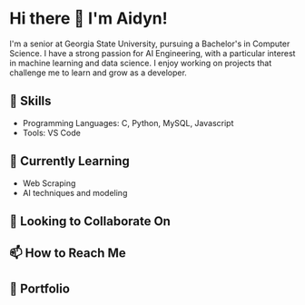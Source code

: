 # Hi there 👋 I'm Aidyn!
I'm a senior at Georgia State University, pursuing a Bachelor's in Computer Science. I have a strong passion for AI Engineering, with a particular interest in machine learning and data science. I enjoy working on projects that challenge me to learn and grow as a developer.

<!--
**aidynk22/aidynk22** is a ✨ _special_ ✨ repository because its `README.md` (this file) appears on your GitHub profile.

Here are so me ideas to get you started:

- 🔭 I’m currently working on ...
- 🌱 I’m currently learning ...
- 👯 I’m looking to collaborate on ...
- 🤔 I’m looking for help with ...
- 💬 Ask me about ...
- 📫 How to reach me: ...
- 😄 Pronouns: ...
- ⚡ Fun fact: ...
-->

## 🔧 Skills
- Programming Languages: C, Python, MySQL, Javascript
- Tools: VS Code

## 🌱 Currently Learning
- Web Scraping
- AI techniques and modeling

## 👯 Looking to Collaborate On

## 📫 How to Reach Me

## 💼 Portfolio
